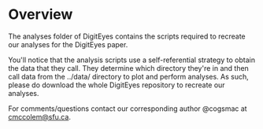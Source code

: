 # Overview # 

The analyses folder of DigitEyes contains the scripts required to recreate our analyses for the DigitEyes paper. 

You'll notice that the analysis scripts use a self-referential strategy to obtain the data that they call. They determine which directory they're in and then call data from the ../data/ directory to plot and perform analyses. As such, please do download the whole DigitEyes repository to recreate our analyses. 

For comments/questions contact our corresponding author @cogsmac at cmccolem@sfu.ca. 
